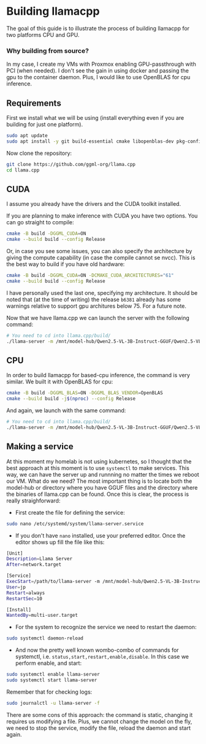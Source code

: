 # Building llamacpp
The goal of this guide is to illustrate the process of building llamacpp for two platforms CPU and GPU.

### Why building from source?

In my case, I create my VMs with Proxmox enabling GPU-passthrough with PCI (when needed). I don't see the gain in using docker and passing the gpu to the container daemon. Plus, I would like to use OpenBLAS for cpu inference.

## Requirements

First we install what we will be using (install everything even if you are building for just one platform).

```bash
sudo apt update
sudo apt install -y git build-essential cmake libopenblas-dev pkg-config ccache libcurl4-openssl-dev
```

Now clone the repository:
```bash
git clone https://github.com/ggml-org/llama.cpp
cd llama.cpp
```

## CUDA

I assume you already have the drivers and the CUDA toolkit installed.

If you are planning to make inference with CUDA you have two options. You can go straight to compile:
```bash
cmake -B build -DGGML_CUDA=ON
cmake --build build --config Release
```
Or, in case you see some issues, you can also specify the architecture by giving the compute capability (in case the compile cannot se nvcc). This is the best way to build if you have old hardware:
```bash
cmake -B build -DGGML_CUDA=ON -DCMAKE_CUDA_ARCHITECTURES="61"
cmake --build build --config Release
```

I have personally used the last one, specifying my architecture. It should be noted that (at the time of writing) the release `b6381` already has some warnings relative to support gpu architures below 75. For a future note.

Now that we have llama.cpp we can launch the server with the following command:

```bash
# You need to cd into llama.cpp/build/
./llama-server -m /mnt/model-hub/Qwen2.5-VL-3B-Instruct-GGUF/Qwen2.5-VL-3B-Instruct-Q6_K.gguf --host 0.0.0.0 --port 8080 -c 4096 -ngl 0
```

## CPU

In order to build llamacpp for based-cpu inference, the command is very similar. We built it with OpenBLAS for cpu:

```bash
cmake -B build -DGGML_BLAS=ON -DGGML_BLAS_VENDOR=OpenBLAS
cmake --build build -j$(nproc) --config Release
```

And again, we launch with the same command:
```bash
# You need to cd into llama.cpp/build/
./llama-server -m /mnt/model-hub/Qwen2.5-VL-3B-Instruct-GGUF/Qwen2.5-VL-3B-Instruct-Q6_K.gguf --host 0.0.0.0 --port 8080 -c 4096 -ngl 0
```

## Making a service

At this moment my homelab is not using kubernetes, so I thought that the best approach at this moment is to use `systemctl` to make services. This way, we can have the server up and runnning no matter the times we reboot our VM. What do we need? The most important thing is to locate both the model-hub or directory where you have GGUF files and the directory where the binaries of llama.cpp can be found. Once this is clear, the process is really straighforward:

- First create the file for defining the service:

```bash
sudo nano /etc/systemd/system/llama-server.service
```

- If you don't have `nano` installed, use your preferred editor. Once the editor shows up fill the file like this:

```bash
[Unit]
Description=Llama Server
After=network.target

[Service]
ExecStart=/path/to/llama-server -m /mnt/model-hub/Qwen2.5-VL-3B-Instruct-GGUF/Qwen2.5-VL-3B-Instruct-Q6_K.gguf --host 0.0.0.0 --port 8080 -c 4096 -ngl 0
User=jp
Restart=always
RestartSec=10

[Install]
WantedBy=multi-user.target

```

- For the system to recognize the service we need to restart the daemon:

```bash
sudo systemctl daemon-reload
```
- And now the pretty well known wombo-combo of commands for systemctl, i.e. `status,start,restart,enable,disable`. In this case we perform enable, and start:

```bash
sudo systemctl enable llama-server
sudo systemctl start llama-server
```

Remember that for checking logs:
```bash
sudo journalctl -u llama-server -f
```

There are some cons of this approach: the command is static, changing it requires us modifying a file. Plus, we cannot change the model on the fly, we need to stop the service, modify the file, reload the daemon and start again.